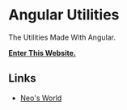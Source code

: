 # Angular Utilities

The Utilities Made With Angular.

__[Enter This Website.](https://neos21.github.io/angular-utilities/)__


## Links

- [Neo's World](https://neos21.net/)
